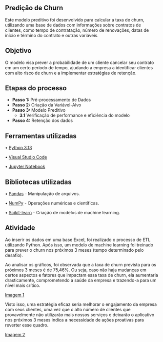 ## Predição de Churn
Este modelo preditivo foi desenvolvido para calcular a taxa de churn, utilizando uma base de dados com informações sobre contratos de clientes, como tempo de contratação, número de renovações, datas de início e término do contrato e outras variáveis.

## Objetivo
O modelo visa prever a probabilidade de um cliente cancelar seu contrato em um certo período de tempo, ajudando a empresa a identificar clientes com alto risco de churn e a implementar estratégias de retenção.

## Etapas do processo

- **Passo 1:** Pré-processamento de Dados 
- **Passo 2:** Criação da Variável-Alvo  
- **Passo 3:** Modelo Preditivo  
   - **3.1** Verificação de performance e eficiência do modelo
- **Passo 4:** Retenção dos dados

## Ferramentas utilizadas

 • [Python 3.13](https://www.python.org/)

 • [Visual Studio Code](https://code.visualstudio.com/download)

 • [Jupyter Notebook](https://jupyter.org/)

 ## Bibliotecas utilizadas
 
• [Pandas](https://pandas.pydata.org/)  - Manipulação de arquivos.

• [NumPy](https://numpy.org/)  - Operações numéricas e científicas.

• [Scikit-learn](https://scikit-learn.org/)  - Criação de modelos de machine learning.

## Atividade

Ao inserir os dados em uma base Excel, foi realizado o processo de ETL utilizando Python. Após isso, um modelo de machine learning foi treinado para prever o churn nos próximos 3 meses (tempo determinado pelo desafio).

Ao analisar os gráficos, foi observada que a taxa de churn prevista para os próximos 3 meses é de 75,46%. Ou seja, caso não haja mudanças em certos aspectos e fatores que impactam essa taxa de churn, ela aumentaria drasticamente, comprometendo a saúde da empresa e trazendo-a para um nível mais crítico.

[Imagem 1](https://github.com/Pedro-HenriqueWO/Estudo-Churn/blob/master/output%201.png?raw=true)

Visto isso, uma estratégia eficaz seria melhorar o engajamento da empresa com seus clientes, uma vez que o alto número de clientes que provavelmente não utilizarão mais nossos serviços e deixarão o aplicativo nos próximos 3 meses indica a necessidade de ações proativas para reverter esse quadro.

[Imagem 2](https://github.com/Pedro-HenriqueWO/Estudo-Churn/blob/master/output%201.png?raw=true)




